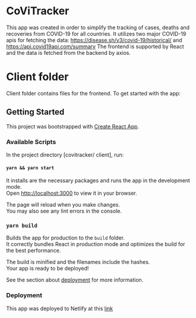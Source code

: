 # CoViTracker

This app was created in order to simplify the tracking of cases, deaths and recoveries from COVID-19 for all countries.
It utilizes two major COVID-19 apis for fetching the data: https://disease.sh/v3/covid-19/historical/ and https://api.covid19api.com/summary 
The frontend is supported by React and the data is fetched from the backend by axios.

# Client folder
Client folder contains files for the frontend. To get started with the app:

## Getting Started

This project was bootstrapped with [Create React App](https://github.com/facebook/create-react-app).

### Available Scripts

In the project directory [covitracker/ client], run:

#### `yarn && yarn start`

It installs are the necessary packages and runs the app in the development mode.\
Open [http://localhost:3000](http://localhost:3000) to view it in your browser.

The page will reload when you make changes.\
You may also see any lint errors in the console.

### `yarn build`

Builds the app for production to the `build` folder.\
It correctly bundles React in production mode and optimizes the build for the best performance.

The build is minified and the filenames include the hashes.\
Your app is ready to be deployed!

See the section about [deployment](https://facebook.github.io/create-react-app/docs/deployment) for more information.

### Deployment

This app was deployed to Netlify at this [link](https://covitracker-opslyft.netlify.app/)
